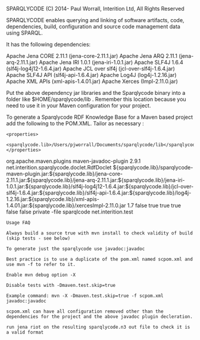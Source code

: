 SPARQLYCODE (C) 2014- Paul Worrall, Interition Ltd, All Rights Reserved

SPARQLYCODE enables querying and linking of software artifacts, code, dependencies, build, configuration and source code management data using SPARQL.

It has the following dependencies:

Apache Jena CORE 2.11.1	(jena-core-2.11.1.jar)
Apache Jena ARQ 2.11.1	(jena-arq-2.11.1.jar)
Apache Jena IRI 1.0.1	(jena-iri-1.0.1.jar)
Apache SLF4J 1.6.4		(slf4j-log4j12-1.6.4.jar)
Apache JCL over slf4j	(jcl-over-slf4j-1.6.4.jar)
Apache SLF4J API		(slf4j-api-1.6.4.jar)
Apache Log4J			(log4j-1.2.16.jar)
Apache XML APIs			(xml-apis-1.4.01.jar)
Apache Xerces			(Impl-2.11.0.jar)

Put the above dependency jar libraries and the  Sparqlycode binary into a folder like $HOME/sparqlycode/lib . Remember this location because you need
to use it in your Maven configuration for your project.

To generate a Sparqlycode RDF Knowledge Base for a Maven based project add the following to the POM.XML. Tailor as necessary :

<!-- Add a property to point to the location of the Sparqlycode binary and it's dependencies -->
	<properties>
		<sparqlycode.lib>/Users/pjworrall/Documents/sparqlycode/lib</sparqlycode.lib>
	</properties>

<build>
		<plugins>
		        <!--- Declare a Javadoc plugin - note that his might upset any Javadoc plugin config you already have. Sorry. --->
		        <!-- see the Jvdoc plugin documentation to learn what the configuration means -->
				<plugin>
				<groupId>org.apache.maven.plugins</groupId>
				<artifactId>maven-javadoc-plugin</artifactId>
				<version>2.9.1</version>
				<configuration>
					<doclet>net.interition.sparqlycode.doclet.RdfDoclet</doclet>
					<docletPath>${sparqlycode.lib}/sparqlycode-maven-plugin.jar:${sparqlycode.lib}/jena-core-2.11.1.jar:${sparqlycode.lib}/jena-arq-2.11.1.jar:${sparqlycode.lib}/jena-iri-1.0.1.jar:${sparqlycode.lib}/slf4j-log4j12-1.6.4.jar:${sparqlycode.lib}/jcl-over-slf4j-1.6.4.jar:${sparqlycode.lib}/slf4j-api-1.6.4.jar:${sparqlycode.lib}/log4j-1.2.16.jar:${sparqlycode.lib}/xml-apis-1.4.01.jar:${sparqlycode.lib}/xercesImpl-2.11.0.jar</docletPath>
					<!-- this does not work for some reason... -->
					<!-- <docletPath>${sparqlycode.lib}/*</docletPath> -->
					<javadocVersion>1.7</javadocVersion>
					<useStandardDocletOptions>false</useStandardDocletOptions>
					<detail>true</detail>
					<failOnError>true</failOnError>
					<debug>true</debug>
					<includeDependencySources>false</includeDependencySources>
					<includeTransitiveDependencySources>false</includeTransitiveDependencySources>
					<show>private</show>
					<!-- Set the nme of the file you want the Sparclycode RDF to be written to -->
					<additionalparam>-file sparqlcode</additionalparam>
					<!-- Specify the packages in your code you want to be processed -->
					<subpackages>net.interition.test</subpackages>
				</configuration>
			</plugin>
		</plugins>
	</build>
	
	Usage FAQ
	
	Always build a source true with mvn install to check validity of build (skip tests - see below)
	
	To generate just the sparqlycode use javadoc:javadoc
	
	Best practice is to use a duplicate of the pom.xml named scpom.xml and use mvn -f to refer to it.
	
	Enable mvn debug option -X
	
	Disable tests with -Dmaven.test.skip=true
	
	Example command: mvn -X -Dmaven.test.skip=true -f scpom.xml javadoc:javadoc
	
	scpom.xml can have all configuration removed other than the dependencies for the project and the above javadoc plugin decleration.
	
	run jena riot on the resulting sparqlycode.n3 out file to check it is a valid format
	
	
	